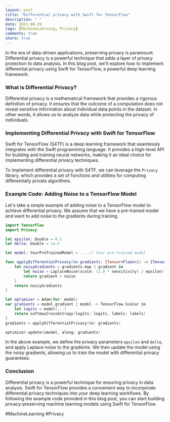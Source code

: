 ```yaml
---
layout: post
title: "Differential privacy with Swift for TensorFlow"
description: " "
date: 2023-09-29
tags: [MachineLearning, Privacy]
comments: true
share: true
---
```


In the era of data-driven applications, preserving privacy is paramount. Differential privacy is a powerful technique that adds a layer of privacy protection to data analysis. In this blog post, we'll explore how to implement differential privacy using Swift for TensorFlow, a powerful deep learning framework.

### What is Differential Privacy?

Differential privacy is a mathematical framework that provides a rigorous definition of privacy. It ensures that the outcome of a computation does not reveal sensitive information about individual data points in the dataset. In other words, it allows us to analyze data while protecting the privacy of individuals.

### Implementing Differential Privacy with Swift for TensorFlow

Swift for TensorFlow (S4TF) is a deep learning framework that seamlessly integrates with the Swift programming language. It provides a high-level API for building and training neural networks, making it an ideal choice for implementing differential privacy techniques.

To implement differential privacy with S4TF, we can leverage the `Privacy` library, which provides a set of functions and utilities for computing differentially private algorithms.

### Example Code: Adding Noise to a TensorFlow Model

Let's take a simple example of adding noise to a TensorFlow model to achieve differential privacy. We assume that we have a pre-trained model and want to add noise to the gradients during training.

```swift
import TensorFlow
import Privacy

let epsilon: Double = 0.1
let delta: Double = 1e-5

let model: YourPreTrainedModel = ... // Your pre-trained model

func applyDifferentialPrivacy(to gradients: [Tensor<Float>]) -> [Tensor<Float>] {
    let noisyGradients = gradients.map { gradient in
        let noise = LaplaceNoise(scale: (2.0 * sensitivity) / epsilon) 
        return gradient + noise
    }
    return noisyGradients
}

let optimizer = Adam(for: model)
var gradients = model.gradient { model -> TensorFlow.Scalar in
    let logits = model(...)
    return softmaxCrossEntropy(logits: logits, labels: labels)
}
gradients = applyDifferentialPrivacy(to: gradients)

optimizer.update(&model, along: gradients)
```

In the above example, we define the privacy parameters `epsilon` and `delta`, and apply Laplace noise to the gradients. We then update the model using the noisy gradients, allowing us to train the model with differential privacy guarantees.

### Conclusion

Differential privacy is a powerful technique for ensuring privacy in data analysis. Swift for TensorFlow provides a convenient way to incorporate differential privacy techniques into your deep learning workflows. By following the example code provided in this blog post, you can start building privacy-preserving machine learning models using Swift for TensorFlow.

#MachineLearning #Privacy